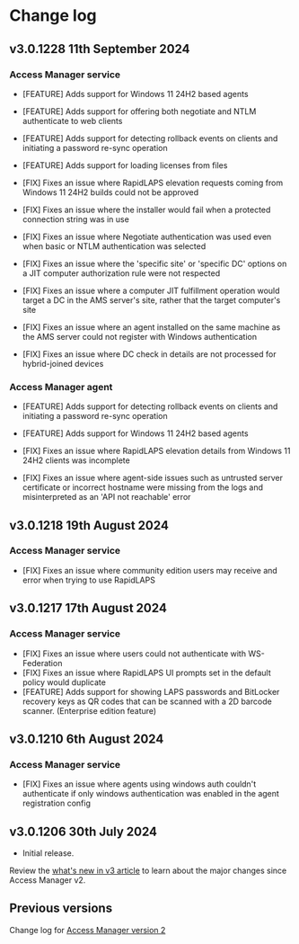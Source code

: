# Change log
## v3.0.1228 11th September 2024
### Access Manager service
- \[FEATURE\] Adds support for Windows 11 24H2 based agents
- \[FEATURE\] Adds support for offering both negotiate and NTLM authenticate to web clients
- \[FEATURE\] Adds support for detecting rollback events on clients and initiating a password re-sync operation
- \[FEATURE\] Adds support for loading licenses from files

- \[FIX\] Fixes an issue where RapidLAPS elevation requests coming from Windows 11 24H2 builds could not be approved
- \[FIX\] Fixes an issue where the installer would fail when a protected connection string was in use
- \[FIX\] Fixes an issue where Negotiate authentication was used even when basic or NTLM authentication was selected
- \[FIX\] Fixes an issue where the 'specific site' or 'specific DC' options on a JIT computer authorization rule were not respected
- \[FIX\] Fixes an issue where a computer JIT fulfillment operation would target a DC in the AMS server's site, rather that the target computer's site
- \[FIX\] Fixes an issue where an agent installed on the same machine as the AMS server could not register with Windows authentication
- \[FIX\] Fixes an issue where DC check in details are not processed for hybrid-joined devices

### Access Manager agent
- \[FEATURE\] Adds support for detecting rollback events on clients and initiating a password re-sync operation
- \[FEATURE\] Adds support for Windows 11 24H2 based agents

- \[FIX\] Fixes an issue where RapidLAPS elevation details from Windows 11 24H2 clients was incomplete
- \[FIX\] Fixes an issue where agent-side issues such as untrusted server certificate or incorrect hostname were missing from the logs and misinterpreted as an 'API not reachable' error


## v3.0.1218 19th August 2024
### Access Manager service
- \[FIX\] Fixes an issue where community edition users may receive and error when trying to use RapidLAPS

## v3.0.1217 17th August 2024
### Access Manager service
- \[FIX\] Fixes an issue where users could not authenticate with WS-Federation
- \[FIX\] Fixes an issue where RapidLAPS UI prompts set in the default policy would duplicate
- \[FEATURE\] Adds support for showing LAPS passwords and BitLocker recovery keys as QR codes that can be scanned with a 2D barcode scanner. (Enterprise edition feature)


## v3.0.1210 6th August 2024
### Access Manager service
- \[FIX\] Fixes an issue where agents using windows auth couldn't authenticate if only windows authentication was enabled in the agent registration config

## v3.0.1206 30th July 2024
- Initial release.

Review the [what's new in v3 article](./whats-new.md) to learn about the major changes since Access Manager v2.

## Previous versions
Change log for [Access Manager version 2](https://docs.lithnet.io/ams/v2.0/change-log)